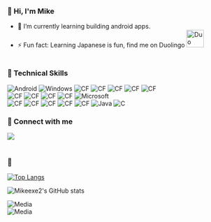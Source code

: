 ### 👋 Hi, I'm Mike

- 🌱 I’m currently learning building android apps.
- ⚡ Fun fact:  Learning Japanese is fun, find me on Duolingo
<a href="https://www.duolingo.com/profile/010601exe?via=share_profile"><img src="https://d35aaqx5ub95lt.cloudfront.net/images/duolingo-touch-icon2.png" alt="Duo" width="40px"/></a>
<br></br>

### 💼 Technical Skills
![Android](https://img.shields.io/badge/Android-3DDC84?style=for-the-badge&logo=android&logoColor=white)
![Windows](https://img.shields.io/badge/Windows-0078D6?style=for-the-badge&logo=windows&logoColor=white)
![CF](https://img.shields.io/badge/Visual_Studio_Code-0078D4?style=for-the-badge&logo=visual%20studio%20code&logoColor=white)
![CF](https://img.shields.io/badge/Notepad++-90E59A.svg?style=for-the-badge&logo=notepad%2B%2B&logoColor=black)
![CF](https://img.shields.io/badge/Android_Studio-3DDC84?style=for-the-badge&logo=android-studio&logoColor=white)
![CF](https://img.shields.io/badge/Xampp-F37623?style=for-the-badge&logo=xampp&logoColor=white)
![CF](https://img.shields.io/badge/Unity-100000?style=for-the-badge&logo=unity&logoColor=white)
<br>
![CF](https://img.shields.io/badge/Cloudflare-F38020?style=for-the-badge&logo=Cloudflare&logoColor=white)
![CF](https://img.shields.io/badge/Oracle-F80000?style=for-the-badge&logo=oracle&logoColor=black)
![CF](https://img.shields.io/badge/MySQL-005C84?style=for-the-badge&logo=mysql&logoColor=white)
![CF](https://img.shields.io/badge/Nginx-009639?style=for-the-badge&logo=nginx&logoColor=white)
![Microsoft](https://img.shields.io/badge/Microsoft-0078D4?style=for-the-badge&logo=microsoft&logoColor=white)
<br>
![CF](https://img.shields.io/badge/JavaScript-323330?style=for-the-badge&logo=javascript&logoColor=F7DF1E)
![CF](https://img.shields.io/badge/HTML5-E34F26?style=for-the-badge&logo=html5&logoColor=white)
![CF](https://img.shields.io/badge/CSS3-1572B6?style=for-the-badge&logo=css3&logoColor=white)
![CF](https://img.shields.io/badge/PHP-777BB4?style=for-the-badge&logo=php&logoColor=white)
![CF](https://img.shields.io/badge/C%2B%2B-00599C?style=for-the-badge&logo=c%2B%2B&logoColor=white)
![Java](https://img.shields.io/badge/java-%23ED8B00.svg?style=for-the-badge&logo=openjdk&logoColor=white)
![C](https://img.shields.io/badge/c-%2300599C.svg?style=for-the-badge&logo=c&logoColor=white)

### 🤝 Connect with me
<a href="https://www.linkedin.com/in/vun-jun-ye-ba488b227/"><img align="left" src="https://img.shields.io/badge/LinkedIn-0077B5?style=for-the-badge&logo=linkedin&logoColor=white"/></a>
<br></br>
### 📝
[![Top Langs](https://github-readme-stats.vercel.app/api/top-langs/?username=Mikeexe2&layout=compact&theme=gruvbox_light&locale=en)](https://github.com/anuraghazra/github-readme-stats)

![Mikeexe2's GitHub stats](https://github-readme-stats.vercel.app/api?username=Mikeexe2&show=reviews,discussions_started,discussions_answered,prs_merged,prs_merged_percentage)

![Media](https://komarev.com/ghpvc/?username=Mikeexe2&style=flat-square)
<br>
![Media](https://hits.seeyoufarm.com/api/count/incr/badge.svg?url=https%3A%2F%2Fgithub.com%2F{Mikeexe2}1212%2Fhit-counter)


